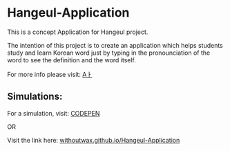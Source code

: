 # Hangeul-Application

This is a concept Application for Hangeul project.

The intention of this project is to create an application which helps students study and learn Korean word just by typing in the pronounciation of the word to see the definition and the word itself.


For more info please visit:
[Aㅏ](https://withoutwax.me/blog/2017/7/29/6p3bwfbbm1ez0s3uk5squx7rt2s0ts)



## Simulations:

For a simulation, visit:
[CODEPEN](https://codepen.io/withoutwax/full/VMvXWJ/)

OR

Visit the link here: [withoutwax.github.io/Hangeul-Application](https://withoutwax.github.io/Hangeul-Application/)

